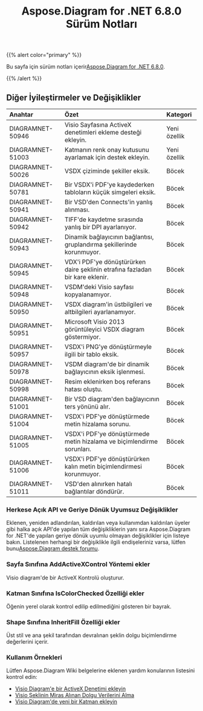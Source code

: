﻿---
title: Aspose.Diagram for .NET 6.8.0 Sürüm Notları
type: docs
weight: 40
url: /tr/net/aspose-diagram-for-net-6-8-0-release-notes/
---
{{% alert color="primary" %}} 

 Bu sayfa için sürüm notları içerir[Aspose.Diagram for .NET 6.8.0](https://www.nuget.org/packages/Aspose.Diagram/6.8.0).

{{% /alert %}} 
## **Diğer İyileştirmeler ve Değişiklikler**

|**Anahtar**|**Özet**|**Kategori**|
|:- |:- |:- |
|DIAGRAMNET-50946|Visio Sayfasına ActiveX denetimleri ekleme desteği ekleyin.|Yeni özellik|
|DIAGRAMNET-51003|Katmanın renk onay kutusunu ayarlamak için destek ekleyin.|Yeni özellik|
|DIAGRAMNET-50026|VSDX çiziminde şekiller eksik.|Böcek|
|DIAGRAMNET-50781|Bir VSDX'i PDF'ye kaydederken tabloların küçük simgeleri eksik.|Böcek|
|DIAGRAMNET-50941|Bir VSD'den Connects'in yanlış alınması.|Böcek|
|DIAGRAMNET-50942|TIFF'de kaydetme sırasında yanlış bir DPI ayarlanıyor.|Böcek|
|DIAGRAMNET-50943|Dinamik bağlayıcının bağlantısı, gruplandırma şekillerinde korunmuyor.|Böcek|
|DIAGRAMNET-50945|VDX'i PDF'ye dönüştürürken daire şeklinin etrafına fazladan bir kare eklenir.|Böcek|
|DIAGRAMNET-50948|VSDM'deki Visio sayfası kopyalanamıyor.|Böcek|
|DIAGRAMNET-50950|VSDX diagram'in üstbilgileri ve altbilgileri ayarlanamıyor.|Böcek|
|DIAGRAMNET-50951|Microsoft Visio 2013 görüntüleyici VSDX diagram göstermiyor.|Böcek|
|DIAGRAMNET-50957|VSDX'i PNG'ye dönüştürmeyle ilgili bir tablo eksik.|Böcek|
|DIAGRAMNET-50978|VSDM diagram'de bir dinamik bağlayıcının eksik işlenmesi.|Böcek|
|DIAGRAMNET-50998|Resim eklenirken boş referans hatası oluştu.|Böcek|
|DIAGRAMNET-51001|Bir VSD diagram'den bağlayıcının ters yönünü alır.|Böcek|
|DIAGRAMNET-51004|VSDX'i PDF'ye dönüştürmede metin hizalama sorunu.|Böcek|
|DIAGRAMNET-51005|VSDX'i PDF'ye dönüştürmede metin hizalama ve biçimlendirme sorunları.|Böcek|
|DIAGRAMNET-51006|VSDX'i PDF'ye dönüştürürken kalın metin biçimlendirmesi korunmuyor.|Böcek|
|DIAGRAMNET-51011|VSD'den alınırken hatalı bağlantılar döndürür.|Böcek|
### **Herkese Açık API ve Geriye Dönük Uyumsuz Değişiklikler**
Eklenen, yeniden adlandırılan, kaldırılan veya kullanımdan kaldırılan üyeler gibi halka açık API'de yapılan tüm değişikliklerin yanı sıra Aspose.Diagram for .NET'de yapılan geriye dönük uyumlu olmayan değişiklikler için listeye bakın. Listelenen herhangi bir değişiklikle ilgili endişeleriniz varsa, lütfen bunu[Aspose.Diagram destek forumu](https://forum.aspose.com/c/diagram/17).
### **Sayfa Sınıfına AddActiveXControl Yöntemi ekler**
Visio diagram'de bir ActiveX Kontrolü oluşturur.
### **Katman Sınıfına IsColorChecked Özelliği ekler**
Öğenin yerel olarak kontrol edilip edilmediğini gösteren bir bayrak.
### **Shape Sınıfına InheritFill Özelliği ekler**
Üst stil ve ana şekil tarafından devralınan şeklin dolgu biçimlendirme değerlerini içerir.
### **Kullanım Örnekleri**
Lütfen Aspose.Diagram Wiki belgelerine eklenen yardım konularının listesini kontrol edin:

- [Visio Diagram'e bir ActiveX Denetimi ekleyin](/diagram/tr/net/insert-an-activex-control-in-the-visio-diagram/)
- [Visio Şeklinin Miras Alınan Dolgu Verilerini Alma](/diagram/tr/net/set-visio-shape-s-xform-line-and-fill-data/#retrieve-inherited-fill-data-of-a-visio-shape)
- [Visio Diagram'de yeni bir Katman ekleyin](/diagram/tr/net/working-with-layers/#add-a-new-layer-in-the-visio-diagram)
